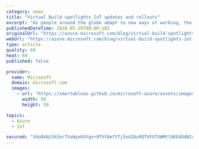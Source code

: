 ```yaml
---
category: news
title: "Virtual Build spotlights IoT updates and rollouts"
excerpt: "As people around the globe adapt to new ways of working, the Microsoft Build 2020 conference took a new approach as well. Rather than gathering the developer community in person as planned, Microsoft shifted gears and put together 48 hours of streaming content for a virtual event.\r\n\r\nDespite the new"
publishedDateTime: 2020-05-26T08:00:10Z
originalUrl: "https://azure.microsoft.com/blog/virtual-build-spotlights-iot-updates-and-rollouts/"
webUrl: "https://azure.microsoft.com/blog/virtual-build-spotlights-iot-updates-and-rollouts/"
type: article
quality: 69
heat: 69
published: false

provider:
  name: Microsoft
  domain: microsoft.com
  images:
    - url: "https://smartableai.github.io/microsoft-azure/assets/images/organizations/microsoft.com-50x50.jpg"
      width: 50
      height: 50

topics:
  - Azure
  - IoT

secured: "Vdu8kNi5h3or7VxWye84Ygx+9ThfAm7YTj5o4Z6u9QTUfGTVWMtlOKE4OdNIuLdVkmrYz0l2reyqKnUBI5ncUZylqMpn1hvnP1RMzKNYSyHWx6idNWqANbJwac+fRXp45CM+d31x41bFIR3GEVE/0oL2T6Y7L9uMKODXcnzmDYVnQYTWvX4zdjEJLKohpPkdUV4mL/FSmj8WALNZvhbTPXWnW6Er/q0Z6ZKfKhStLjIWapogjRo5/1aeO/evM+syaCYmpwSfohvuHuvH7t8y9JqwTv0xYgJmausxBy8BndmPOgelaL6z2XuPCV6XjdE8qBvUvNE7t9JIO4HX/+YVQVr98ogdBXR+3FygjCmMAzI=;dBJ2Vve2fRL1qtsTjBvT7A=="
---
```



